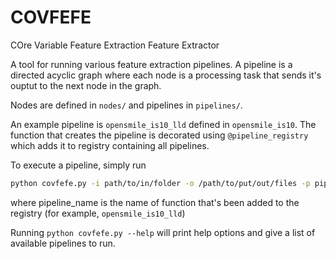 # COVFEFE
COre Variable Feature Extraction Feature Extractor

A tool for running various feature extraction pipelines. A pipeline is a directed acyclic graph where each node is a 
processing task that sends it's ouptut to the next node in the graph.

Nodes are defined in ```nodes/``` and pipelines in ```pipelines/```.

An example pipeline is ```opensmile_is10_lld``` defined in ```opensmile_is10```. The function that creates the pipeline 
is decorated using ```@pipeline_registry``` which adds it to registry containing all pipelines.

To execute a pipeline, simply run

```bash
python covfefe.py -i path/to/in/folder -o /path/to/put/out/files -p pipeline_name
```

where pipeline_name is the name of function that's been added to the registry (for example, ```opensmile_is10_lld```)

Running ```python covfefe.py --help``` will print help options and give a list of available pipelines to run.

